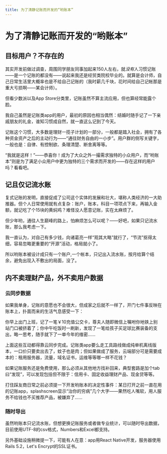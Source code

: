 ```yaml
---
title: 为了清静记账而开发的“哟账本”
---
```

#  为了清静记账而开发的“哟账本”


## 目标用户？不存在的

其实开发前做过调查，周围同学朋友同事加起来150人左右，就*没有*人习惯记账——是一个记账的都没有——说起来我还是经贸类院校毕业的。就算是会计师，自己日常生活里大概率也是不给自己记账的（我时薪几千块，花时间给自己记帐那是重大亏损啊——某会计师）。

但看少数派以及App Store分类里，记账虽然不算主流应用，但也算经常能露个脸。

我自己虽然是记账类app的用户，最初的原因也相当偶然：结婚时随手记了一下亲戚朋友的礼金，谁知习惯成自然，就一直这么记到了今天。

记账这个习惯，大多数是理财一揽子计划的一部分，一般都是踏入社会，拥有了各种资金资产之后的主动行为——“通往财务自由的一小步”。用户群的侧写关键字，一般也是：自律、有控制欲、条理清楚、断舍离等等。

“我就是这样！”——恭喜你！成为了大众之外一撮需求独特的小众用户，而“哟账本”则是为了满足小众用户中更为独特的三个需求而开发的——存在这样的用户吗？看看吧。


## 记且仅记流水账

复式记账的发明，直接促成了公司这个实体的发展和壮大，堪称人类经济的一大助推器。但个人日常使用就有点复杂：账户，账本，科目一项项点下来，再输入金额，就记吃了个15块的黄焖鸡？难怪没人愿意记账，实在太麻烦了。

但少年哟，通往人生巅峰的路上，怕麻烦怎么可以呢？——好吧，如果只记流水账，那么我考虑一下。

我一直认为，对自己有多少钱，向诸葛亮一样“观其大略”就行了，“节流”抠得太细，容易忽略更重要的“开源”活动，格局就小了。

所以哟账本被设计成只有一个账户,一个帐本，只记出入流水账，按月给算个结余，避免出现入不敷出的局面，没了。

## 内不卖理财产品，外不卖用户数据

### 云同步数据
如果我单身，记账的意愿也不会很大，但成家之后就不一样了，开门七件事反映在账本上，扑面而来的生活气息感受一下：

你早上出门上班，记了一笔￥10充值公交卡，尊夫人随即微信上嘱咐你地铁上别站门口被挤着了；你中午吃饭时一刷新，发现了一笔给孩子买足球比赛装备的支出，略一思考，随手就下了一单今年的维密......

上面这些互动都得靠云同步完成。记账类app要么走工具路线做成纯单机离线版本，一口价只要卖出去了，蚊子也是肉；但如果做成了服务，云端部分可是需要成本的：租用服务器，流量，域名证书，运维等等哪一样不花钱？

如果记账服务还是免费使用，那么必须从其他地方找补回来，典型套路是加个tab曰“发现”，可以发现包括但不限于：信用卡、固定收益理财产品、现金贷等等。

打住踩友商日常之前必须提一下开发哟账本的决定性事件：某日打开之前一直在用的记账app，splashscreen显示“治你的穷病”几个大字——果然吃人嘴软，用人服务不给钱也不买推荐产品，被嫌弃了......

### 随时导出

虽然哟账本只记流水账，但想更换记账服务或者做专业统计，可以随时导出数据，目前使用UTF-8的csv格式，Numbers和Excel都支持。

另外基础设施稍微提一下，可能有人在意：app用React Native开发，服务器使用Rails 5.2，Let's Encrypt的SSL证书。